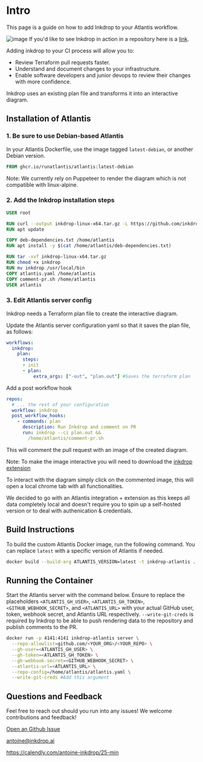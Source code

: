 # Intro
This page is a guide on how to add Inkdrop to your Atlantis workflow.

![image](https://github.com/inkdrop-org/inkdrop-ci-chrome-extension/assets/86591160/ebcd7d11-3827-43cc-9e42-2307877a2023)
If you'd like to see Inkdrop in action in a repository here is a [link](https://github.com/inkdrop-org/inkdrop-atlantis-example/pull/2).

Adding inkdrop to your CI process will allow you to:

- Review Terraform pull requests faster.
- Understand and document changes to your infrastructure.
- Enable software developers and junior devops to review their changes with more confidence.

Inkdrop uses an existing plan file and transforms it into an interactive diagram.

## Installation of Atlantis

### 1. Be sure to use Debian-based Atlantis
In your Atlantis Dockerfile, use the image tagged `latest-debian`, or another Debian version. 

```Dockerfile
FROM ghcr.io/runatlantis/atlantis:latest-debian
```
Note: We currently rely on Puppeteer to render the diagram which is not compatible with linux-alpine.

### 2. Add the Inkdrop installation steps
```Dockerfile
USER root

RUN curl --output inkdrop-linux-x64.tar.gz -L https://github.com/inkdrop-org/inkdrop-visualizer/releases/latest/download/inkdrop-linux-x64.tar.gz
RUN apt update

COPY deb-dependencies.txt /home/atlantis
RUN apt install -y $(cat /home/atlantis/deb-dependencies.txt)

RUN tar -xvf inkdrop-linux-x64.tar.gz
RUN chmod +x inkdrop
RUN mv inkdrop /usr/local/bin
COPY atlantis.yaml /home/atlantis
COPY comment-pr.sh /home/atlantis
USER atlantis
```

### 3. Edit Atlantis server config
Inkdrop needs a Terraform plan file to create the interactive diagram.

Update the Atlantis server configuration yaml so that it saves the plan file, as follows:
```yaml
workflows:
  inkdrop:
    plan:
      steps:
      - init
      - plan:
          extra_args: ["-out", "plan.out"] #Saves the terraform plan
```

Add a post workflow hook
```yaml
repos:
  # ... the rest of your configuration
  workflow: inkdrop
  post_workflow_hooks:
    - commands: plan
      description: Run Inkdrop and comment on PR
      run: inkdrop --ci plan.out &&
        /home/atlantis/comment-pr.sh
```

This will comment the pull request with an image of the created diagram.

Note: To make the image interactive you will need to download the [inkdrop extension](https://chromewebstore.google.com/detail/visualize-your-terraform/pddpcicnnongifmhilbamagnhiiibkki) 

To interact with the diagram simply click on the commented image, this will open a local chrome tab with all functionalities.

We decided to go with an Atlantis integration + extension as this keeps all data completely local and doesn't require you to spin up a self-hosted version or to deal with authenication & credentials.


## Build Instructions
To build the custom Atlantis Docker image, run the following command. You can replace `latest` with a specific version of Atlantis if needed.

```bash
docker build --build-arg ATLANTIS_VERSION=latest -t inkdrop-atlantis .
```

## Running the Container
Start the Atlantis server with the command below. Ensure to replace the placeholders `<ATLANTIS_GH_USER>`, `<ATLANTIS_GH_TOKEN>`, `<GITHUB_WEBHOOK_SECRET>`, and `<ATLANTIS_URL>` with your actual GitHub user, token, webhook secret, and Atlantis URL respectively.
`--write-git-creds` is required by Inkdrop to be able to push rendering data to the repository and publish comments to the PR.

```bash
docker run -p 4141:4141 inkdrop-atlantis server \
  --repo-allowlist=github.com/<YOUR_ORG>/<YOUR_REPO> \
  --gh-user=<ATLANTIS_GH_USER> \
  --gh-token=<ATLANTIS_GH_TOKEN> \
  --gh-webhook-secret=<GITHUB_WEBHOOK_SECRET> \
  --atlantis-url=<ATLANTIS_URL> \
  --repo-config=/home/atlantis/atlantis.yaml \
  --write-git-creds #Add this argument
```


## Questions and Feedback
Feel free to reach out should you run into any issues! We welcome contributions and feedback!

[Open an Github Issue](https://github.com/inkdrop-org/inkdrop-visualizer/issues/new)

antoine@inkdrop.ai

https://calendly.com/antoine-inkdrop/25-min
